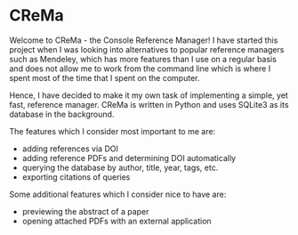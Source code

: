# CReMa

Welcome to CReMa - the Console Reference Manager!
I have started this project when I was looking into alternatives to popular
reference managers such as Mendeley, which has more features than I use on a
regular basis and does not allow me to work from the command line which is
where I spent most of the time that I spent on the computer.

Hence, I have decided to make it my own task of implementing a simple, yet
fast, reference manager. CReMa is written in Python and uses SQLite3 as its
database in the background.

The features which I consider most important to me are:
* adding references via DOI
* adding reference PDFs and determining DOI automatically
* querying the database by author, title, year, tags, etc.
* exporting citations of queries

Some additional features which I consider nice to have are:
* previewing the abstract of a paper
* opening attached PDFs with an external application


